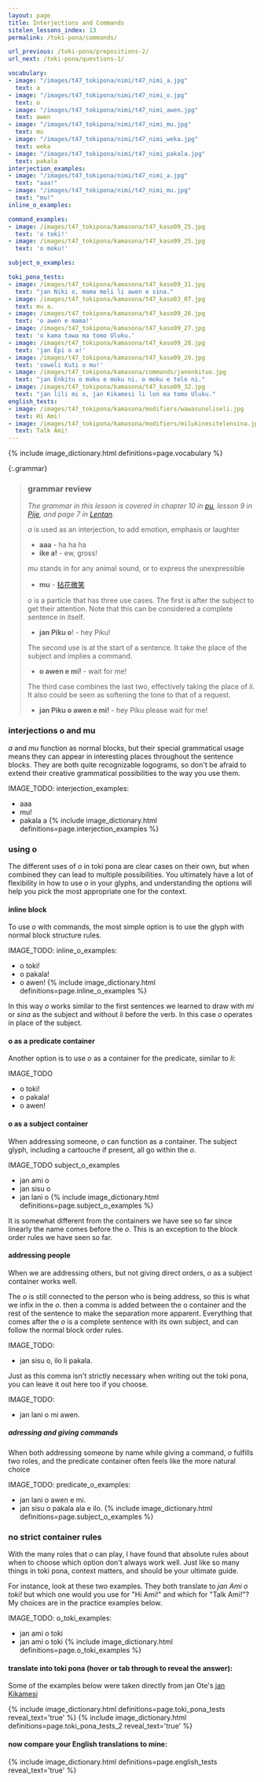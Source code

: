 ```yaml
---
layout: page
title: Interjections and Commands
sitelen_lessons_index: 13
permalink: /toki-pona/commands/

url_previous: /toki-pona/prepositions-2/
url_next: /toki-pona/questions-1/

vocabulary:
- image: "/images/t47_tokipona/nimi/t47_nimi_a.jpg"
  text: a
- image: "/images/t47_tokipona/nimi/t47_nimi_o.jpg"
  text: o
- image: "/images/t47_tokipona/nimi/t47_nimi_awen.jpg"
  text: awen
- image: "/images/t47_tokipona/nimi/t47_nimi_mu.jpg"
  text: mu
- image: "/images/t47_tokipona/nimi/t47_nimi_weka.jpg"
  text: weka
- image: "/images/t47_tokipona/nimi/t47_nimi_pakala.jpg"
  text: pakala
interjection_examples:
- image: "/images/t47_tokipona/nimi/t47_nimi_a.jpg"
  text: "aaa!"
- image: "/images/t47_tokipona/nimi/t47_nimi_mu.jpg"
  text: "mu!"
inline_o_examples:

command_examples:
- image: /images/t47_tokipona/kamasona/t47_kaso09_25.jpg
  text: 'o toki!'
- image: /images/t47_tokipona/kamasona/t47_kaso09_25.jpg
  text: 'o moku!'

subject_o_examples:

toki_pona_tests:
- image: /images/t47_tokipona/kamasona/t47_kaso09_31.jpg 
  text: "jan Niki o, mama meli li awen e sina."
- image: /images/t47_tokipona/kamasona/t47_kaso03_07.jpg
  text: mu a.
- image: /images/t47_tokipona/kamasona/t47_kaso09_26.jpg
  text: 'o awen e mama!'
- image: /images/t47_tokipona/kamasona/t47_kaso09_27.jpg
  text: 'o kama tawa ma tomo Uluku.'
- image: /images/t47_tokipona/kamasona/t47_kaso09_28.jpg
  text: 'jan Epi o a!'
- image: /images/t47_tokipona/kamasona/t47_kaso09_29.jpg
  text: 'soweli Kuti o mu!'
- image: /images/t47_tokipona/kamasona/commands/janenkituo.jpg
  text: "jan Enkitu o moku e moku ni. o moku e telo ni."
- image: /images/t47_tokipona/kamasona/t47_kaso09_32.jpg 
  text: "jan lili mi o, jan Kikamesi li lon ma tomo Uluku."
english_tests:
- image: /images/t47_tokipona/kamasona/modifiers/wawasunoliseli.jpg
  text: Hi Ami!
- image: /images/t47_tokipona/kamasona/modifiers/milukinesitelensina.jpg
  text: Talk Ami!
---
```


{% include image_dictionary.html definitions=page.vocabulary %}

{:.grammar}
>### grammar review
>
>_The grammar in this lesson is covered in chapter 10 in [pu](https://www.amazon.com/dp/B012M1RLXS), lesson 9 in [Pije](https://en.wikibooks.org/wiki/Updated_jan_Pije%27s_lessons), and page 7 in [Lentan](https://devurandom.xyz/tokipona/)._
>
> _a_ is used as an interjection, to add emotion, emphasis or laughter
> 
>* __aaa__ - ha ha ha
>* __ike a!__ - ew, gross!
>
> _mu_ stands in for any animal sound, or to express the unexpressible
>
>* __mu__ - [拈花微笑](https://en.wikipedia.org/wiki/Flower_Sermon)
>
> _o_ is a particle that has three use cases.  The first is after the subject to get their attention. Note that this can be considered a complete sentence in itself.
>
>* __jan Piku o__! - hey Piku!
>
>The second use is at the start of a sentence. It take the place of the subject and implies a command.
>
>* __o awen e mi!__ - wait for me!
>
>The third case combines the last two, effectively taking the place of _li_. It also could be seen as softening the tone to that of a request.
>
>* __jan Piku o awen e mi!__ - hey Piku please wait for me!

### interjections o and mu

_a_ and _mu_ function as normal blocks, but their special grammatical usage means they can appear in interesting places throughout the sentence blocks.  They are both quite recognizable logograms, so don't be afraid to extend their creative grammatical possibilities to the way you use them.

IMAGE_TODO: interjection_examples: 
  * aaa
  * mu!
  * pakala a
{% include image_dictionary.html definitions=page.interjection_examples %}

### using o

The different uses of _o_ in toki pona are clear cases on their own, but when combined they can lead to multiple possibilities. You ultimately have a lot of flexibility in how to use _o_ in your glyphs, and understanding the options will help you pick the most appropriate one for the context.

#### inline block

To use _o_ with commands, the most simple option is to use the glyph with normal block structure rules.

IMAGE_TODO: inline_o_examples: 
  * o toki!
  * o pakala!
  * o awen!
{% include image_dictionary.html definitions=page.inline_o_examples %}

In this way _o_ works similar to the first sentences we learned to draw with _mi_ or _sina_ as the subject and without _li_ before the verb. In this case _o_ operates in place of the subject.

#### o as a predicate container

Another option is to use _o_ as a container for the predicate, similar to _li_:

IMAGE_TODO
* o toki!
* o pakala!
* o awen!

#### o as a subject container

When addressing someone, _o_ can function as a container. The subject glyph, including a cartouche if present, all go within the _o_.

IMAGE_TODO subject_o_examples
* jan ami o
* jan sisu o
* jan lani o
{% include image_dictionary.html definitions=page.subject_o_examples %}

It is somewhat different from the containers we have see so far since linearly the name comes before the _o_. This is an exception to the block order rules we have seen so far.

<!-- Later on we will see one one other container, _la_, that reverses the block order rules in this way. These exceptions shouldn't be too hard to get used to.  Just remember that the _o_ refers to this subject so the subject rests inside the _o_, just as prepositions refer to the direct objects they contain.
 -->

#### addressing people

When we are addressing others, but not giving direct orders, _o_ as a subject container works well.

The _o_ is still connected to the person who is being address, so this is what we infix in the _o_. then a comma is added between the o container and the rest of the sentence to make the separation more apparent. Everything that comes after the _o_ is a complete sentence with its own subject, and can follow the normal block order rules.

IMAGE_TODO: 
  * jan sisu o, ilo li pakala.

Just as this comma isn't strictly necessary when writing out the toki pona, you can leave it out here too if you choose.

IMAGE_TODO: 
  * jan lani o mi awen.

##### adressing and giving commands

When both addressing someone by name while giving a command, _o_ fulfills two roles, and the predicate container often feels like the more natural choice

IMAGE_TODO: predicate_o_examples: 
  * jan lani o awen e mi.
  * jan sisu o pakala ala e ilo.
{% include image_dictionary.html definitions=page.subject_o_examples %}

### no strict container rules

With the many roles that _o_ can play, I have found that absolute rules about when to choose which option don't always work well. Just like so many things in toki pona, context matters, and should be your ultimate guide.  

For instance, look at these two examples. They both translate to _jan Ami o toki!_ but which one would you use for "Hi Ami!" and which for "Talk Ami!"? My choices are in the practice examples below.
 
IMAGE_TODO: o_toki_examples: 
  * jan ami o toki
  * jan ami o toki
{% include image_dictionary.html definitions=page.o_toki_examples %}

#### translate into toki pona (hover or tab through to reveal the answer):

Some of the examples below were taken directly from jan Ote's [jan Kikamesi](http://tokipl.wikidot.com/tptext:jan-kikamesi-1)

{% include image_dictionary.html definitions=page.toki_pona_tests reveal_text='true' %}
{% include image_dictionary.html definitions=page.toki_pona_tests_2 reveal_text='true' %}

#### now compare your English translations to mine:

{% include image_dictionary.html definitions=page.english_tests reveal_text='true' %}

